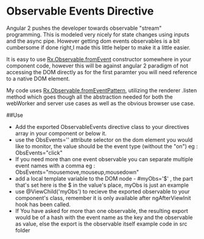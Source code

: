 # Observable Events Directive

Angular 2 pushes the developer towards observable "stream" programming. 
This is modeled very nicely for state changes using inputs and the async pipe.
However getting dom events observables is a bit cumbersome if done right,I made this little helper to make it a little easier.

It is easy to use [Rx.Observable.fromEvent](http://reactivex.io/rxjs/class/es6/Observable.js~Observable.html#static-method-fromEvent) constructor somewhere in your component code, 
however this will be against angular 2 paradigm of not accessing the DOM directly as for the first paramter you will need reference to a native DOM element.

My code uses [Rx.Observable.fromEventPattern](http://reactivex.io/rxjs/class/es6/Observable.js~Observable.html#static-method-fromEventPattern), utilizing the renderer .listen method
 which goes though all the abstraction needed for both the webWorker and server use cases as well as the obvious browser use case.
 
 
##Use

- Add the exported ObservableEvents directive class to your directives array in your component or below it.
- use the ObsEvents='' attribute selector on the dom element you would like to monitor, the value should be the event type (without the "on") eg : ObsEvents="click"
- If you need more than one event observable you can separate multiple event names with a comma eg : ObsEvents="mousemove,mouseup,mousedown" 
- add a local template variable to the DOM node - #myObs='$' , the part that's set here is the $ in the value's place, myObs is just an example
- use @ViewChild('myObs') to recieve the exported observable to your component's class, remember it is only available after ngAfterViewInit hook has been called.
- If You have asked for more than one observable, the resulting export would be of a hash with the event name as the key and the observable as value, else the export is the observable itself 
example code in src folder



